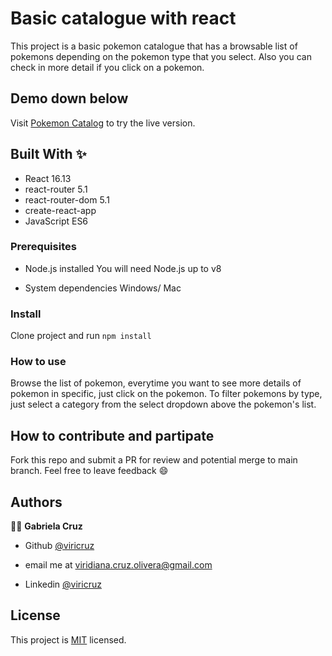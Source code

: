 

# Basic catalogue with react
This project is a basic pokemon catalogue that has a browsable list of pokemons
depending on the pokemon type that you select. Also you can check in more detail if you click on a pokemon.


## Demo down below
Visit [Pokemon Catalog](https://pokemon-catalogue.herokuapp.com/) to try the live version.

## Built With ✨
- React 16.13
- react-router 5.1
- react-router-dom 5.1
- create-react-app
- JavaScript ES6


### Prerequisites
* Node.js installed
You will need Node.js up to v8

* System dependencies
Windows/ Mac


### Install
Clone project and run
`npm install`

### How to use
Browse the list of pokemon, everytime you want to see more details of pokemon in specific, just click on the pokemon. To filter pokemons by type, just select a category from the select dropdown above the pokemon's list.

## How to contribute and partipate
Fork this repo and submit a PR for review and potential merge to main branch. Feel free to leave feedback :smile:


## Authors

👨‍💻 **Gabriela Cruz**

- Github [@viricruz](https://github.com/ViriCruz/)

- email me at viridiana.cruz.olivera@gmail.com

- Linkedin [@viricruz](https://www.linkedin.com/in/viricruz/)

## License

This project is [MIT](LICENSE) licensed.

